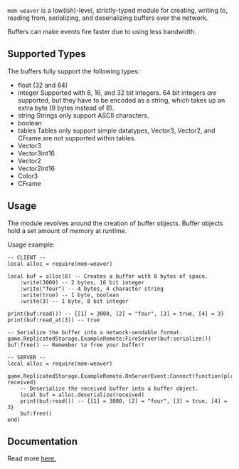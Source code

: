 `mem-weaver` is a low(ish)-level, strictly-typed module for creating, writing to, reading from, serializing, and deserializing buffers over the network.

Buffers can make events fire faster due to using less bandwidth.

## Supported Types
The buffers fully support the following types:
- float (32 and 64)
- integer
	Supported with 8, 16, and 32 bit integers.
	64 bit integers *are* supported, but they have to be encoded as a string, 
	which takes up an extra byte (9 bytes instead of 8).
- string
	 Strings only support ASCII characters.
- boolean
- tables
	Tables only support simple datatypes, Vector3, Vector2, and CFrame are not supported within tables.
- Vector3
- Vector3int16
- Vector2
- Vector2int16
- Color3
- CFrame

## Usage
The module revolves around the creation of buffer objects.
Buffer objects hold a set amount of memory at runtime.

Usage example:
```luau
-- CLIENT --
local alloc = require(mem-weaver)

local buf = alloc(8) -- Creates a buffer with 8 bytes of space.
	:write(3000) -- 2 bytes, 16 bit integer
	:write("four") -- 4 bytes, 4 character string
	:write(true) -- 1 byte, boolean
	:write(3) -- 1 byte, 8 bit integer

print(buf:read()) -- {[1] = 3000, [2] = "four", [3] = true, [4] = 3}
print(buf:read_at(3)) -- true

-- Serialize the buffer into a network-sendable format.
game.ReplicatedStorage.ExampleRemote:FireServer(buf:serialize())
buf:free() -- Remember to free your buffer!

-- SERVER --
local alloc = require(mem-weaver)

game.ReplicatedStorage.ExampleRemote.OnServerEvent:Connect(function(plr, received)
	-- Deserialize the received buffer into a buffer object.
	local buf = alloc.deserialize(received)
	print(buf:read()) -- {[1] = 3000, [2] = "four", [3] = true, [4] = 3}
	buf:free()
end)
```


## Documentation
Read more [here.](Docs.md)

